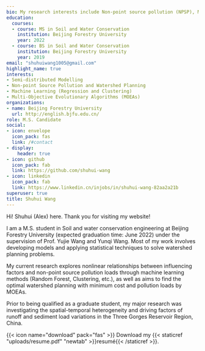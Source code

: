 ```yaml
---
bio: My research interests include Non-point source pollution (NPSP), Machine learning methods (Regression and Clustering), Multiobjective evolutionary algorithms (MOEAs), Semi-distributed hydrological models (SWAT and AnnAGNPS).
education:
  courses:
  - course: MS in Soil and Water Conservation
    institution: Beijing Forestry University
    year: 2022
  - course: BS in Soil and Water Conservation
    institution: Beijing Forestry University
    year: 2019
email: "shuhuiwang1005@gmail.com"
highlight_name: true
interests:
- Semi-distributed Modelling
- Non-point Source Pollution and Watershed Planning
- Machine Learning (Regression and Clustering)
- Multi-Objective Evolutionary Algorithms (MOEAs)
organizations:
- name: Beijing Forestry University
  url: http://english.bjfu.edu.cn/
role: M.S. Candidate
social:
- icon: envelope
  icon_pack: fas
  link: /#contact
- display:
    header: true
- icon: github
  icon_pack: fab
  link: https://github.com/shuhui-wang
- icon: linkedin
  icon_pack: fab
  link: https://www.linkedin.cn/injobs/in/shuhui-wang-82aa2a21b
superuser: true
title: Shuhui Wang
---
```


Hi! Shuhui (Alex) here. Thank you for visiting my website!

I am a M.S. student in Soil and water conservation engineering at Beijing Forestry University (expected graduation time: June 2022) under the supervision of Prof. Yujie Wang and Yunqi Wang. Most of my work involves developing models and applying statistical techniques to solve watershed planning problems.

My current research explores nonlinear relationships between influencing factors and non-point source pollution loads through machine learning methods (Random Forest, Clustering, etc.), as well as aims to find the optimal watershed planning with minimum cost and pollution loads by MOEAs.

Prior to being qualified as a graduate student, my major research was investigating the spatial-temporal heterogeneity and driving factors of runoff and sediment load variations in the Three Gorges Reservoir Region, China.






{{< icon name="download" pack="fas" >}} Download my {{< staticref "uploads/resume.pdf" "newtab" >}}resumé{{< /staticref >}}.
